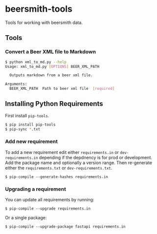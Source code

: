 # beersmith-tools

Tools for working with beersmith data.

## Tools

### Convert a Beer XML file to Markdown

```bash
$ python xml_to_md.py --help
Usage: xml_to_md.py [OPTIONS] BEER_XML_PATH

  Outputs markdown from a beer xml file.

Arguments:
  BEER_XML_PATH  Path to beer xml file  [required]

```

## Installing Python Requirements

First install `pip-tools`.

```bash
$ pip install pip-tools
$ pip-sync *.txt
```

### Add new requirement

To add a new requirement edit either `requirements.in` or `dev-requirements.in`
depending if the depdnency is for prod or development. Add the package name and
optionally a version range. Then re-generate either the `requirements.txt` or
`dev-requirements.txt`.

```
$ pip-compile --generate-hashes requirements.in
```

### Upgrading a requirement

You can update all requirements by running:

```
$ pip-compile --upgrade requirements.in
```

Or a single package:

```
$ pip-compile --upgrade-package fastapi requirements.in
```
